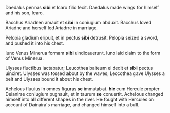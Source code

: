 Daedalus pennas **sibi** et Icaro filio fecit.
  Daedalus made wings for himself and his son, Icaro.

Bacchus Ariadnen amauit et **sibi** in coniugium abduxit.
  Bacchus loved Ariadne and herself led Ariadne in marriage.

Pelopia gladium eripuit, et in pectus **sibi** detrusit.
  Pelopia seized a sword, and pushed it into his chest. 

Iuno Venus Minerua formam **sibi** uindicauerunt.
  Iuno laid claim to the form of Venus Minerua. 

Ulysses fluctibus iactabatur; Leucothea balteum ei dedit et **sibi** pectus uinciret.
  Ulysses was tossed about by the waves; Leocothea gave Ulysses a belt and Ulysses bound it about his chest. 

Achelous fluuius in omnes figuras **se** immutabat. **hic** cum Hercule propter Deianirae coniugium pugnauit, et in taurum **se** conuertit.
  Achelous changed himself into all different shapes in the river. He fought with Hercules on account of Dainaira's marriage, and changed himself into a 
  bull.
